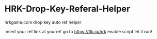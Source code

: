 # HRK-Drop-Key-Referal-Helper
hrkgame.com drop key auto ref helper

insert your ref link at yourref
go to https://tlk.io/hrk
enable script
let it run!
